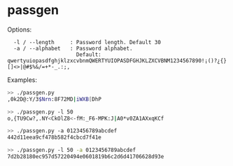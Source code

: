 # passgen

Options:  
```
  -l / --length     : Password length. Default 30
  -a / --alphabet   : Password alphabet.
                      Default: qwertyuiopasdfghjklzxcvbnmQWERTYUIOPASDFGHJKLZXCVBNM1234567890!¡()?¿{}[]<>|@#$%&/=+*-_.:;,
```

Examples:  
```bash
>> ./passgen.py  
,0k2D@:Y/3$Nrn:8F72MD|iWXB[DhP  
```

```bash
>> ./passgen.py -l 50  
o,{TU9Cw?,.NY<CkOlZ8<-fM:_F6-MPK:J|A0*v0ZA1AXxqKCf  
```

```bash
>> ./passgen.py -a 0123456789abcdef
442d11eea9cf478b582f4cbcd7f41e
```

```bash
>> ./passgen.py -l 50 -a 0123456789abcdef
7d2b28180ec957d57220494e0601819b6c2d6d41706628d93e
```
